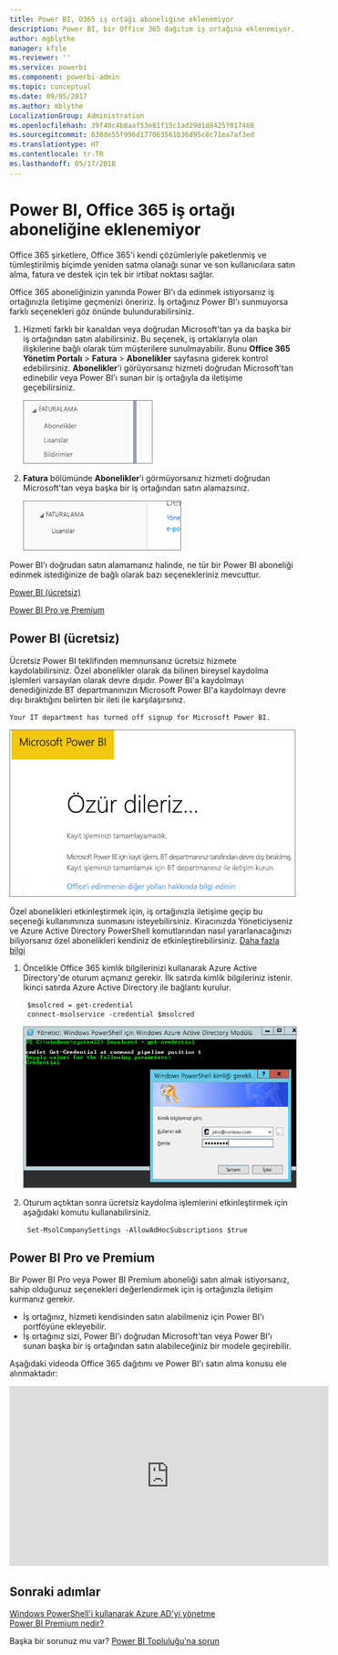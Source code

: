 ```yaml
---
title: Power BI, O365 iş ortağı aboneliğine eklenemiyor
description: Power BI, bir Office 365 dağıtım iş ortağına eklenemiyor. Dağıtılmış model, Office 365 tarafından kullanılan bir satın alma modeli.
author: mgblythe
manager: kfile
ms.reviewer: ''
ms.service: powerbi
ms.component: powerbi-admin
ms.topic: conceptual
ms.date: 09/05/2017
ms.author: mblythe
LocalizationGroup: Administration
ms.openlocfilehash: 39f40c4b8aaf53e81f15c1ad29d1d8425f017468
ms.sourcegitcommit: 638de55f996d177063561b36d95c8c71ea7af3ed
ms.translationtype: HT
ms.contentlocale: tr-TR
ms.lasthandoff: 05/17/2018
---
```

# <a name="unable-to-add-power-bi-to-office-365-partner-subscription"></a>Power BI, Office 365 iş ortağı aboneliğine eklenemiyor
Office 365 şirketlere, Office 365'i kendi çözümleriyle paketlenmiş ve tümleştirilmiş biçimde yeniden satma olanağı sunar ve son kullanıcılara satın alma, fatura ve destek için tek bir irtibat noktası sağlar.

Office 365 aboneliğinizin yanında Power BI'ı da edinmek istiyorsanız iş ortağınızla iletişime geçmenizi öneririz. İş ortağınız Power BI'ı sunmuyorsa farklı seçenekleri göz önünde bulundurabilirsiniz.

1. Hizmeti farklı bir kanaldan veya doğrudan Microsoft'tan ya da başka bir iş ortağından satın alabilirsiniz. Bu seçenek, iş ortaklarıyla olan ilişkilerine bağlı olarak tüm müşterilere sunulmayabilir. Bunu **Office 365 Yönetim Portalı** > **Fatura** > **Abonelikler** sayfasına giderek kontrol edebilirsiniz. **Abonelikler**'i görüyorsanız hizmeti doğrudan Microsoft'tan edinebilir veya Power BI'ı sunan bir iş ortağıyla da iletişime geçebilirsiniz.
   
    ![](media/service-admin-syndication-partner/billingsub.png)
2. **Fatura** bölümünde **Abonelikler**'i görmüyorsanız hizmeti doğrudan Microsoft'tan veya başka bir iş ortağından satın alamazsınız. 
   
   ![](media/service-admin-syndication-partner/billing.png)

Power BI'ı doğrudan satın alamamanız halinde, ne tür bir Power BI aboneliği edinmek istediğinize de bağlı olarak bazı seçenekleriniz mevcuttur.

[Power BI (ücretsiz)](#power-bi-free)

[Power BI Pro ve Premium](#power-bi-pro)

## <a name="power-bi-free"></a>Power BI (ücretsiz)
Ücretsiz Power BI teklifinden memnunsanız ücretsiz hizmete kaydolabilirsiniz. Özel abonelikler olarak da bilinen bireysel kaydolma işlemleri varsayılan olarak devre dışıdır. Power BI'a kaydolmayı denediğinizde BT departmanınızın Microsoft Power BI'a kaydolmayı devre dışı bıraktığını belirten bir ileti ile karşılaşırsınız.

    Your IT department has turned off signup for Microsoft Power BI.

![](media/service-admin-syndication-partner/sorry.png)

Özel abonelikleri etkinleştirmek için, iş ortağınızla iletişime geçip bu seçeneği kullanımınıza sunmasını isteyebilirsiniz. Kiracınızda Yöneticiyseniz ve Azure Active Directory PowerShell komutlarından nasıl yararlanacağınızı biliyorsanız özel abonelikleri kendiniz de etkinleştirebilirsiniz. [Daha fazla bilgi](https://technet.microsoft.com/library/jj151815.aspx)

1. Öncelikle Office 365 kimlik bilgilerinizi kullanarak Azure Active Directory'de oturum açmanız gerekir. İlk satırda kimlik bilgileriniz istenir. İkinci satırda Azure Active Directory ile bağlantı kurulur.
   
        $msolcred = get-credential
        connect-msolservice -credential $msolcred
   
    ![](media/service-admin-syndication-partner/aad-signin.png)
2. Oturum açtıktan sonra ücretsiz kaydolma işlemlerini etkinleştirmek için aşağıdaki komutu kullanabilirsiniz.
   
        Set-MsolCompanySettings -AllowAdHocSubscriptions $true

## <a name="power-bi-pro-and-premium"></a>Power BI Pro ve Premium
Bir Power BI Pro veya Power BI Premium aboneliği satın almak istiyorsanız, sahip olduğunuz seçenekleri değerlendirmek için iş ortağınızla iletişim kurmanız gerekir.

* İş ortağınız, hizmeti kendisinden satın alabilmeniz için Power BI'ı portföyüne ekleyebilir.
* İş ortağınız sizi, Power BI'ı doğrudan Microsoft'tan veya Power BI'ı sunan başka bir iş ortağından satın alabileceğiniz bir modele geçirebilir.

Aşağıdaki videoda Office 365 dağıtımı ve Power BI'ı satın alma konusu ele alınmaktadır:

<iframe width="560" height="315" src="https://www.youtube.com/embed/C357phT94A8" frameborder="0" allowfullscreen></iframe>

## <a name="next-steps"></a>Sonraki adımlar
[Windows PowerShell'i kullanarak Azure AD'yi yönetme](https://technet.microsoft.com/library/jj151815.aspx)  
[Power BI Premium nedir?](service-premium.md)

Başka bir sorunuz mu var? [Power BI Topluluğu'na sorun](http://community.powerbi.com/)

